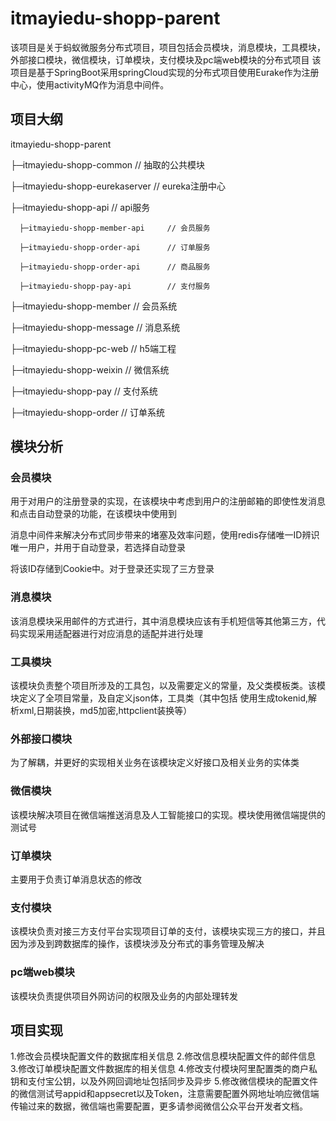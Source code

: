 # itmayiedu-shopp-parent
该项目是关于蚂蚁微服务分布式项目，项目包括会员模块，消息模块，工具模块，外部接口模块，微信模块，订单模块，支付模块及pc端web模块的分布式项目
该项目是基于SpringBoot采用springCloud实现的分布式项目使用Eurake作为注册中心，使用activityMQ作为消息中间件。
## 项目大纲
itmayiedu-shopp-parent

├─itmayiedu-shopp-common                 // 抽取的公共模块
  
├─itmayiedu-shopp-eurekaserver             // eureka注册中心
  
├─itmayiedu-shopp-api                      // api服务 
  
      ├─itmayiedu-shopp-member-api     // 会员服务
      
      ├─itmayiedu-shopp-order-api      // 订单服务
      
      ├─itmayiedu-shopp-order-api      // 商品服务
      
      ├─itmayiedu-shopp-pay-api        // 支付服务
      
  ├─itmayiedu-shopp-member                // 会员系统
  
  ├─itmayiedu-shopp-message                 // 消息系统
  
  ├─itmayiedu-shopp-pc-web             // h5端工程
  
  ├─itmayiedu-shopp-weixin                 // 微信系统
  
  ├─itmayiedu-shopp-pay                 // 支付系统
  
  ├─itmayiedu-shopp-order                 // 订单系统

## 模块分析
### 会员模块
  用于对用户的注册登录的实现，在该模块中考虑到用户的注册邮箱的即使性发消息和点击自动登录的功能，在该模块中使用到
  
  消息中间件来解决分布式同步带来的堵塞及效率问题，使用redis存储唯一ID辨识唯一用户，并用于自动登录，若选择自动登录
  
  将该ID存储到Cookie中。对于登录还实现了三方登录
### 消息模块
  该消息模块采用邮件的方式进行，其中消息模块应该有手机短信等其他第三方，代码实现采用适配器进行对应消息的适配并进行处理

### 工具模块
  该模块负责整个项目所涉及的工具包，以及需要定义的常量，及父类模板类。该模块定义了全项目常量，及自定义json体，工具类（其中包括
  使用生成tokenid,解析xml,日期装换，md5加密,httpclient装换等）
### 外部接口模块
  为了解耦，并更好的实现相关业务在该模块定义好接口及相关业务的实体类
### 微信模块
  该模块解决项目在微信端推送消息及人工智能接口的实现。模块使用微信端提供的测试号
### 订单模块
  主要用于负责订单消息状态的修改
### 支付模块
  该模块负责对接三方支付平台实现项目订单的支付，该模块实现三方的接口，并且因为涉及到跨数据库的操作，该模块涉及分布式的事务管理及解决
### pc端web模块
  该模块负责提供项目外网访问的权限及业务的内部处理转发

## 项目实现
1.修改会员模块配置文件的数据库相关信息
2.修改信息模块配置文件的邮件信息
3.修改订单模块配置文件数据库的相关信息
4.修改支付模块阿里配置类的商户私钥和支付宝公钥，以及外网回调地址包括同步及异步
5.修改微信模块的配置文件的微信测试号appid和appsecret以及Token，注意需要配置外网地址响应微信端传输过来的数据，微信端也需要配置，更多请参阅微信公众平台开发者文档。
